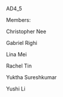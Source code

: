 AD4_5

Members:


Christopher Nee <br>


Gabriel Righi


Lina Mei


Rachel Tin


Yuktha Sureshkumar


Yushi Li





